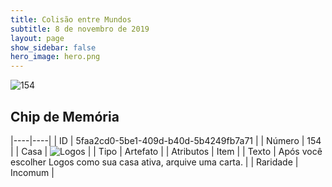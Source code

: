 ```yaml
---
title: Colisão entre Mundos
subtitle: 8 de novembro de 2019
layout: page
show_sidebar: false
hero_image: hero.png
---
```


![154](https://cdn.keyforgegame.com/media/card_front/pt/452_154_7H7QHV5V9V3V_pt.png)

## Chip de Memória

|----|----|
| ID | 5faa2cd0-5be1-409d-b40d-5b4249fb7a71 |
| Número | 154 |
| Casa | ![Logos](https://archonarcana.com/images/thumb/c/ce/Logos.png/22px-Logos.png "Logos") |
| Tipo | Artefato |
| Atributos | Item |
| Texto | Após você escolher Logos como sua casa ativa, arquive uma carta. |
| Raridade | Incomum |
